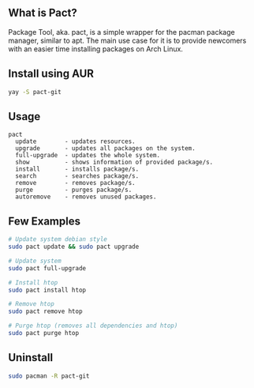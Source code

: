 ## What is Pact?
Package Tool, aka. pact, is a simple wrapper for the pacman package manager, similar to apt. The main use case for it is to provide newcomers with an easier time installing packages on Arch Linux.

## Install using AUR
```sh
yay -S pact-git
```

## Usage
```
pact
  update        - updates resources.
  upgrade       - updates all packages on the system.
  full-upgrade  - updates the whole system.
  show          - shows information of provided package/s.
  install       - installs package/s.
  search        - searches package/s.
  remove        - removes package/s.
  purge         - purges package/s.
  autoremove    - removes unused packages.
```

## Few Examples
```sh
# Update system debian style
sudo pact update && sudo pact upgrade

# Update system
sudo pact full-upgrade

# Install htop
sudo pact install htop

# Remove htop
sudo pact remove htop

# Purge htop (removes all dependencies and htop)
sudo pact purge htop
```

## Uninstall
```sh
sudo pacman -R pact-git
```
